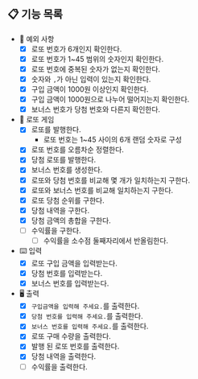## 📋 기능 목록

- 🧨 예외 사항
    - [x] 로또 번호가 6개인지 확인한다.
    - [x] 로또 번호가 1~45 범위의 숫자인지 확인한다.
    - [x] 로또 번호에 중복된 숫자가 없는지 확인한다.
    - [x] 숫자와 `,`가 아닌 입력이 있는지 확인한다.
    - [x] 구입 금액이 1000원 이상인지 확인한다.
    - [x] 구입 금액이 1000원으로 나누어 떨어지는지 확인한다.
    - [x] 보너스 번호가 당첨 번호와 다른지 확인한다.

- 🎫 로또 게임
    - [x] 로또를 발행한다.
        - 로또 번호는 1~45 사이의 6개 랜덤 숫자로 구성
    - [x] 로또 번호를 오름차순 정렬한다.
    - [x] 당첨 로또를 발행한다.
    - [x] 보너스 번호를 생성한다.
    - [x] 로또와 당첨 번호를 비교해 몇 개가 일치하는지 구한다.
    - [x] 로또와 보너스 번호를 비교해 일치하는지 구한다.
    - [x] 로또 당첨 순위를 구한다.
    - [x] 당첨 내역을 구한다.
    - [x] 당첨 금액의 총합을 구한다.
    - [ ] 수익률을 구한다.
        - [ ] 수익률을 소수점 둘째자리에서 반올림한다.

- ⌨️ 입력
    - [x] 로또 구입 금액을 입력받는다.
    - [x] 당첨 번호를 입력받는다.
    - [x] 보너스 번호를 입력받는다.
- 🖥 출력
    - [x] `구입금액을 입력해 주세요.`를 출력한다.
    - [x] `당첨 번호를 입력해 주세요.`를 출력한다.
    - [x] `보너스 번호를 입력해 주세요.`를 출력한다.
    - [x] 로또 구매 수량을 출력한다.
    - [x] 발행 된 로또 번호를 출력한다.
    - [x] 당첨 내역을 출력한다.
    - [ ] 수익률을 출력한다.